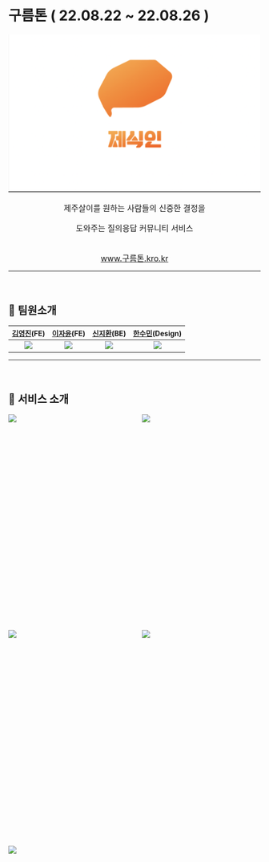 # 구름톤 ( 22.08.22 ~ 22.08.26 )

<img src="./public/asset/logo.png">

<br />

<div style="text-align:center; font-size:16px;">
    <p>제주살이를 원하는 사람들의 신중한 결정을</p> 
    <p>도와주는 질의응답 커뮤니티 서비스</p>
    <br />
    <a href="www.구름톤.kro.kr">www.구름톤.kro.kr</a>
</div>

---

<br />

## 👨 팀원소개

|   [김영진](https://github.com/jin-Pro)(FE)    |   [이자윤](https://github.com/jaypedia)(FE)   |  [신지환](https://github.com/sgh002400)(BE)   |              [한수민]()(Design)               |
| :-------------------------------------------: | :-------------------------------------------: | :-------------------------------------------: | :-------------------------------------------: |
| <img src="https://i.imgur.com/f4YACN5.png" /> | <img src="https://i.imgur.com/PvuUb04.png" /> | <img src="https://i.imgur.com/OFabSLe.png" /> | <img src="https://i.imgur.com/AvSC2Jl.png" /> |

---

<br />

## 🥇 서비스 소개

<div style="display:grid; grid-template-columns: repeat(2, 1fr); row-gap: 30px; column-gap:30px;">
    <img src="https://i.imgur.com/ktoqP6R.png" height="400"/>
    <img src="https://i.imgur.com/arQgFYu.png" height="400"/>
    <img src="https://i.imgur.com/6JB0yA0.png" height="400"/>
    <img src="https://i.imgur.com/y7XSOwz.png" height="400"/>
    <img src="https://i.imgur.com/bUCfsf0.png" height="400"/>
</div>
